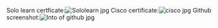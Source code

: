 Solo learn certficate:![Sololearn jpg](https://user-images.githubusercontent.com/98849090/152706407-98a5cefe-72da-4d8d-96ba-36f737a7555f.png)
Cisco certificate:![cisco jpg](https://user-images.githubusercontent.com/98849090/152706457-7c3606f9-e4bb-4d3a-abd6-90e5b3306235.png)
Github screenshot:![Into of github jpg](https://user-images.githubusercontent.com/98849090/152706627-b721abcd-0fc3-47b0-b452-5389bd83f856.png)
